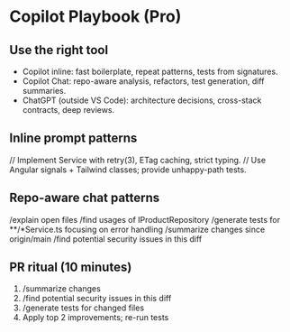 # Copilot Playbook (Pro)

## Use the right tool
- Copilot inline: fast boilerplate, repeat patterns, tests from signatures.
- Copilot Chat: repo-aware analysis, refactors, test generation, diff summaries.
- ChatGPT (outside VS Code): architecture decisions, cross-stack contracts, deep reviews.

## Inline prompt patterns
// Implement Service with retry(3), ETag caching, strict typing.
// Use Angular signals + Tailwind classes; provide unhappy-path tests.

## Repo-aware chat patterns
/explain open files
/find usages of IProductRepository
/generate tests for **/*Service.ts focusing on error handling
/summarize changes since origin/main
/find potential security issues in this diff

## PR ritual (10 minutes)
1) /summarize changes
2) /find potential security issues in this diff
3) /generate tests for changed files
4) Apply top 2 improvements; re-run tests

